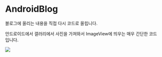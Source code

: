 # AndroidBlog
블로그에 올리는 내용을 직접 다시 코드로 올립니다.

안드로이드에서 갤러리에서 사진을 가져와서 ImageView에 띄우는 매우 간단한 코드 입니다.

![](https://blog.kakaocdn.net/dn/CdxGT/btraeytPiec/VcfVs8a59z1KgCdYKnqnRK/img.png)
